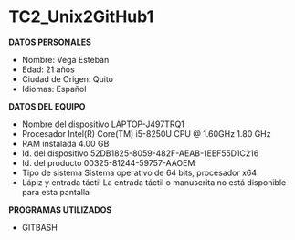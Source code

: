 # TC2_Unix2GitHub1

**DATOS PERSONALES**
- Nombre: Vega Esteban
- Edad: 21 años
- Ciudad de Origen: Quito
- Idiomas: Español

**DATOS DEL EQUIPO**
- Nombre del dispositivo	LAPTOP-J497TRQ1
- Procesador	Intel(R) Core(TM) i5-8250U CPU @ 1.60GHz   1.80 GHz
- RAM instalada	4.00 GB
- Id. del dispositivo	52DB1825-8059-482F-AEAB-1EEF55D1C216
- Id. del producto	00325-81244-59757-AAOEM
- Tipo de sistema	Sistema operativo de 64 bits, procesador x64
- Lápiz y entrada táctil	La entrada táctil o manuscrita no está disponible para esta pantalla


**PROGRAMAS UTILIZADOS**
- GITBASH
